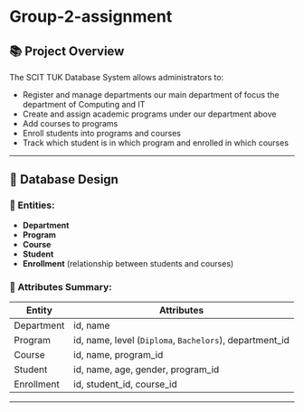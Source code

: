 # Group-2-assignment

## 📚 Project Overview

The SCIT TUK Database System allows administrators to:
- Register and manage departments our main department of focus the department of Computing and IT
- Create and assign academic programs under our department above 
- Add courses to programs
- Enroll students into programs and courses
- Track which student is in which program and enrolled in which courses

---

## 🧱 Database Design

### 🎯 Entities:
- **Department**
- **Program**
- **Course**
- **Student**
- **Enrollment** (relationship between students and courses)

### 🧾 Attributes Summary:

| Entity     | Attributes                                  |
|------------|---------------------------------------------|
| Department | id, name                                    |
| Program    | id, name, level (`Diploma`, `Bachelors`), department_id |
| Course     | id, name, program_id                        |
| Student    | id, name, age, gender, program_id           |
| Enrollment | id, student_id, course_id                   |

---

